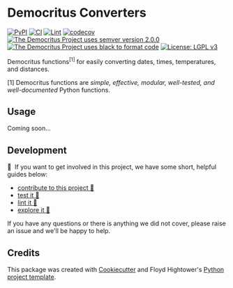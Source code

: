 # Democritus Converters

[![PyPI](https://img.shields.io/pypi/v/d8s-converters.svg)](https://pypi.python.org/pypi/d8s-converters)
[![CI](https://github.com/democritus-project/d8s-converters/workflows/CI/badge.svg)](https://github.com/democritus-project/d8s-converters/actions)
[![Lint](https://github.com/democritus-project/d8s-converters/workflows/Lint/badge.svg)](https://github.com/democritus-project/d8s-converters/actions)
[![codecov](https://codecov.io/gh/democritus-project/d8s-converters/branch/main/graph/badge.svg?token=V0WOIXRGMM)](https://codecov.io/gh/democritus-project/d8s-converters)
[![The Democritus Project uses semver version 2.0.0](https://img.shields.io/badge/-semver%20v2.0.0-22bfda)](https://semver.org/spec/v2.0.0.html)
[![The Democritus Project uses black to format code](https://img.shields.io/badge/code%20style-black-000000.svg)](https://github.com/psf/black)
[![License: LGPL v3](https://img.shields.io/badge/License-LGPL%20v3-blue.svg)](https://choosealicense.com/licenses/lgpl-3.0/)

Democritus functions<sup>[1]</sup> for easily converting dates, times, temperatures, and distances.

[1] Democritus functions are <i>simple, effective, modular, well-tested, and well-documented</i> Python functions.

## Usage

Coming soon...

## Development

👋 &nbsp;If you want to get involved in this project, we have some short, helpful guides below:

- [contribute to this project 🥇][contributing]
- [test it 🧪][local-dev]
- [lint it 🧹][local-dev]
- [explore it 🔭][local-dev]

If you have any questions or there is anything we did not cover, please raise an issue and we'll be happy to help.

## Credits

This package was created with [Cookiecutter](https://github.com/audreyr/cookiecutter) and Floyd Hightower's [Python project template](https://github.com/fhightower-templates/python-project-template).

[contributing]: https://github.com/democritus-project/.github/blob/main/CONTRIBUTING.md#contributing-a-pr-
[local-dev]: https://github.com/democritus-project/.github/blob/main/CONTRIBUTING.md#local-development-
